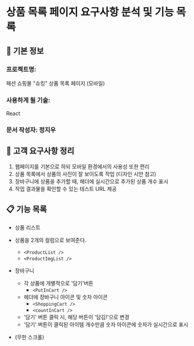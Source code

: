 # 상품 목록 페이지 요구사항 분석 및 기능 목록

## 📌 기본 정보
### 프로젝트명: 
패션 쇼핑몰 "슈킹" 상품 목록 페이지 (모바일)

### 사용하게 될 기술: 
React

### 문서 작성자: 정지우

## 📝 고객 요구사항 정리
1. 웹페이지를 기본으로 하되 모바일 환경에서의 사용성 또한 편리
2. 상품 목록에서 상품의 사진이 잘 보이도록 작업 (디자인 시안 참고)
3. 장바구니에 상품을 추가할 때, 헤더에 실시간으로 추가된 상품 개수 표시
4. 작업 결과물을 확인할 수 있는 테스트 URL 제공

## 📋 기능 목록
- 상품 리스트
- 상품을 2개의 컬럼으로 보여준다.
  - `<ProductList />`
  - `<ProductImgList />`
- 장바구니
  - 각 상품에 개별적으로 '담기'버튼
    - `<PutInCart />`
  - 헤더에 장바구니 아이콘 및 숫자 아이콘
    - `<ShoppingCart />`
    - `<countInCart />`
  - '담기' 버튼 클릭 시, 해당 버튼이 '담김!'으로 변경
  - '담기' 버튼이 클릭된 아이템 개수만큼 숫자 아이콘에 숫자가 실시간으로 표시
  
- (무한 스크롤)
 


